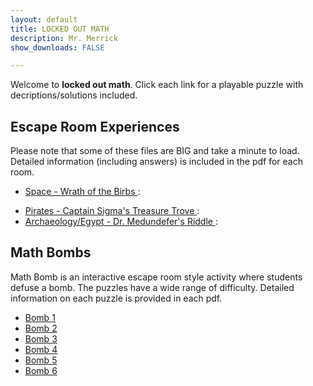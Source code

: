 ```yaml
---
layout: default
title: LOCKED OUT MATH 
description: Mr. Merrick 
show_downloads: FALSE

---
```


Welcome to **locked out math**. Click each link for a playable puzzle with decriptions/solutions included. 

## Escape Room Experiences 
Please note that some of these files are BIG and take a minute to load. Detailed information (including answers) is included in the pdf for each room. 
* <a href="https://MerrickMath.github.io/MerrickMath-Locked/Rooms/Space.pdf"> Space - Wrath of the Birbs </a>:
<!--- * Western - Gunsmoke and Gold: ---> 
* <a href="https://MerrickMath.github.io/MerrickMath-Locked/Rooms/Pirates.pdf"> Pirates - Captain Sigma's Treasure Trove </a>:
* <a href="https://MerrickMath.github.io/MerrickMath-Locked/Rooms/Egypt.pdf"> Archaeology/Egypt - Dr. Medundefer's Riddle </a>: 


## Math Bombs 
Math Bomb is an interactive escape room style activity where students defuse a bomb. The puzzles have a wide range of difficulty. Detailed information on each puzzle is provided in each pdf. 
* <a href="https://MerrickMath.github.io/MerrickMath-Locked/MathBombs/Completed/B1.pdf"> Bomb 1 </a>
* <a href="https://MerrickMath.github.io/MerrickMath-Locked/MathBombs/Completed/B2.pdf"> Bomb 2 </a>
* <a href="https://MerrickMath.github.io/MerrickMath-Locked/MathBombs/Completed/B3.pdf"> Bomb 3 </a>
* <a href="https://MerrickMath.github.io/MerrickMath-Locked/MathBombs/Completed/B4.pdf"> Bomb 4 </a>
* <a href="https://MerrickMath.github.io/MerrickMath-Locked/MathBombs/Completed/B5.pdf"> Bomb 5 </a>
* <a href="https://MerrickMath.github.io/MerrickMath-Locked/MathBombs/Completed/B6.pdf"> Bomb 6 </a>




